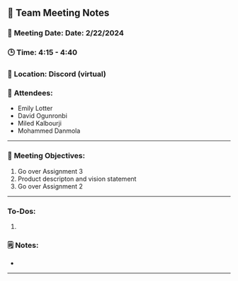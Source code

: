 ## 📝 **Team Meeting Notes**

### 📅 **Meeting Date**: Date: 2/22/2024

### 🕒 **Time**: 4:15 - 4:40

### 📍 **Location**: Discord (virtual)

### 📣 **Attendees**:

- Emily Lotter
- David Ogunronbi
- Miled Kalbourji
- Mohammed Danmola

---

### 🎯 **Meeting Objectives**:

1. Go over Assignment 3
2. Product descripton and vision statement
3. Go over Assignment 2

---

### **To-Dos**:

1. 

### 🗒️ **Notes**:

- 

---
